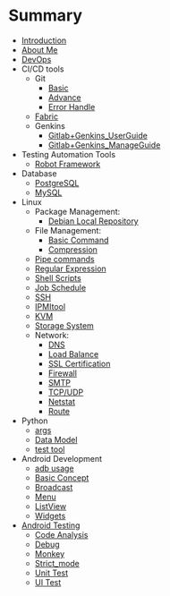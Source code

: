 # Summary

* [Introduction](README.md)
* [About Me](AboutMe/aboutme.md)
* [DevOps](DevOps/DevOps.md)
* CI/CD tools
    * Git
        * [Basic](DevOps/Git/basic.md)
        * [Advance](DevOps/Git/advance.md)
        * [Error Handle](DevOps/Git/error_handle.md)
    * [Fabric](DevOps/fabric.md)
    * Genkins
        * [Gitlab+Genkins_UserGuide](DevOps/jenkins/gitlab_jenkins_android_userGuide.md)
        * [Gitlab+Genkins_ManageGuide](DevOps/jenkins/gitlab_jenkins_android_manageGuide.md)
* Testing Automation Tools
    * [Robot Framework](Android/testing/robotframework/Environment_Setup.md)    
* Database
    * [PostgreSQL](Database/postgreSQL.md)
    * [MySQL](Database/mysql.md)
* Linux
    * Package Management:
        * [Debian Local Repository](Linux/PackageManage/Debian-local_repo.md)
    * File Management:
        * [Basic Command](Linux/FileManage/basic_cmd.md)
        * [Compression](Linux/FileManage/compression.md)
    * [Pipe commands](Linux/pipe.md)
    * [Regular Expression](Linux/regular_expression.md)
    * [Shell Scripts](Linux/shell.md)
    * [Job Schedule](Linux/cron.md)
    * [SSH](Linux/ssh.md)
    * [IPMItool](Linux/ipmitool.md)
    * [KVM](Linux/KVM.md)
    * [Storage System](Linux/storage.md)
    * Network:
        * [DNS](Linux/Network/DNS.md)
        * [Load Balance](Linux/Network/Load_Balancing.md)	
        * [SSL Certification](Linux/Network/SSL_Certificates.md)
        * [Firewall](Linux/Network/Firewall.md)		
        * [SMTP](Linux/Network/SMTP.md)			
        * [TCP/UDP](Linux/Network/TCP_and_UDP.md)
        * [Netstat](Linux/Network/Netstat.md)
        * [Route](Linux/Network/Route.md)
* Python
    * [args](Python/*args_and_**kwargs.md)
    * [Data Model](Python/data_model.md)
    * [test tool](Python/test.md)
* Android Development
    * [adb usage](Android/adb.md)
    * [Basic Concept](Android/basic.md)
    * [Broadcast](Android/broadcast.md)
    * [Menu](Android/menu.md)
    * [ListView](Android/ListView/listView.md)
    * [Widgets](Android/widgets.md)
* [Android Testing](Android/testing/summary.md)
    * [Code Analysis](Android/testing/code_check.md)
    * [Debug](Android/testing/debug.md)
    * [Monkey](Android/testing/monkey.md)
    * [Strict_mode](Android/testing/strict_mode.md)
    * [Unit Test](Android/testing/unit_test.md)
    * [UI Test](Android/testing/ui_test.md)
    

<!--stackedit_data:
eyJoaXN0b3J5IjpbLTIwOTUxNTEwNjddfQ==
-->